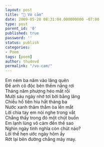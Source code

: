 ```yaml
---
layout: post
title: "🌺 Vô cảm"
date: 2009-05-28 08:31:04.000000000 -07:00
type: post
parent_id: '0'
published: true
password: ''
status: publish
categories:
- Poem
tags: [poem]
author: thu4nvd
permalink: "/vo-cam/"
---
```

Em ném ba năm vào lãng quên   
Để anh cô độc bên thềm nắng rơi   
Tháng năm phượng héo mất rồi   
Mười sáu ngày nhớ tơi bời bằng lăng   
Chiều hồ tiên hiu hắt tháng ba   
Nước xanh thăm thẳm òa lên mắt  
Lời chia tay em nói nghe trong vắt  
Chẳng thấy trong đó một chút buồn  
Em lạnh lùng vô cảm đến thế sao   
Nghìn ngày tình nghĩa còn chút nào?   
Lời thề hẹn ước ngày hôm ấy  
Rớt lại bên đường chẳng mảy may.
